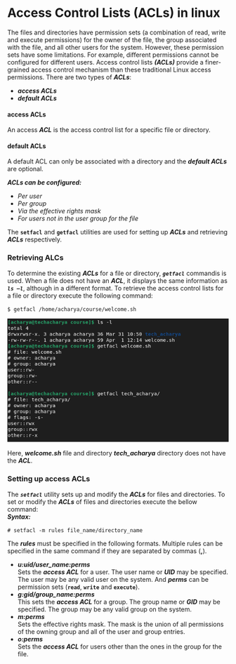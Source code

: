 # Access Control Lists (ACLs) in linux
The files and directories have permission sets (a combination of read, write and execute permissions) for the owner of the file, the group associated with the file, and all other users for the system. However, these permission sets have some limitations. For example, different permissions cannot be configured for different users. Access control lists **_(ACLs)_** provide a finer-grained access control mechanism than these traditional Linux access permissions. There are two types of **_ACLs_**:
  - **_access ACLs_**
  - **_default ACLs_**

#### access ACLs
An access **_ACL_** is the access control list for a specific file or directory. 

#### default ACLs
A default ACL can only be associated with a directory and the **_default ACLs_** are optional.

**_ACLs can be configured:_** <br>
  - _Per user_
  - _Per group_
  - _Via the effective rights mask_
  - _For users not in the user group for the file_

The **` setfacl `** and **` getfacl `** utilities are used for setting up **_ACLs_** and retrieving **_ACLs_** respectively.

### Retrieving ALCs
To determine the existing **_ACLs_** for a file or directory, _**` getfacl `**_ commandis is used. When a file does not have an **_ACL_**, it displays the same information as _**` ls –l `**_, although in a different format. To retrieve the access control lists for a file or directory execute the following command:
```
$ getfacl /home/acharya/course/welcome.sh
```
![Retrieving ACLs](../../images/acls/retrieve-acl.png)

Here, **_welcome.sh_** file and directory **_tech_acharya_** directory does not have the **_ACL_**.

### Setting up access ACLs
The _**` setfacl `**_ utility sets up and modify the **_ACLs_** for files and directories. To set or modify the **_ACLs_** of files and directories execute the bellow command: <br>
**_Syntax:_** 
```
# setfacl -m rules file_name/directory_name
```
The **_rules_** must be specified in the following formats. Multiple rules can be specified in the same command if they are separated by commas (**,**).
  - **_u:uid/user_name:perms_** <br>
    Sets the **_access ACL_** for a user. The user name or **_UID_** may be specified. The user may be any valid user on the system. And **_perms_** can be permission sets (**` read `**, **` write `** and **` execute `**). 
  - **_g:gid/group_name:perms_** <br>
    This sets the **_access ACL_** for a group. The group name or **_GID_** may be specified. The group may be any valid group on the system.
  - **_m:perms_** <br>
    Sets the effective rights mask. The mask is the union of all permissions of the owning group and all of the user and group entries.
  - **_o:perms_** <br>
    Sets the **_access ACL_** for users other than the ones in the group for the file.


